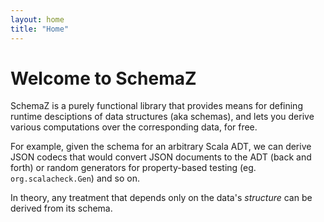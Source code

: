 ```yaml
---
layout: home
title: "Home"
---
```


# Welcome to SchemaZ

SchemaZ is a purely functional library that provides means for defining runtime desciptions of data structures (aka schemas), and lets you derive various computations over the corresponding data, for free.

For example, given the schema for an arbitrary Scala ADT, we can derive JSON codecs that would convert JSON documents to the ADT (back and forth) or random generators for property-based testing (eg. `org.scalacheck.Gen`) and so on.

In theory, any treatment that depends only on the data's *structure* can be derived from its schema.


